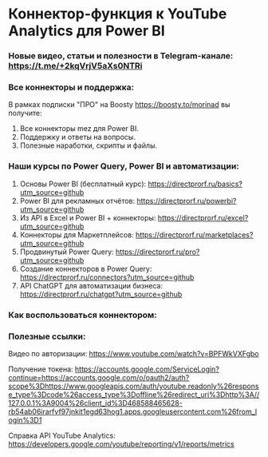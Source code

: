 # Коннектор-функция к YouTube Analytics для Power BI

### Новые видео, статьи и полезности в Telegram-канале: https://t.me/+2kqVrjV5aXs0NTRi

### Все коннекторы и поддержка:
В рамках подписки "ПРО" на Boosty https://boosty.to/morinad вы получите:
1) Все коннекторы mez для Power BI. 
2) Поддержку и ответы на вопросы.
3) Полезные наработки, скрипты и файлы.

### Наши курсы по Power Query, Power BI и автоматизации:
1) Основы Power BI (бесплатный курс): https://directprorf.ru/basics?utm_source=github
2) Power BI для рекламных отчётов: https://directprorf.ru/powerbi?utm_source=github
3) Из API в Excel и Power BI + коннекторы: https://directprorf.ru/excel?utm_source=github
4) Коннекторы для Маркетплейсов: https://directprorf.ru/marketplaces?utm_source=github
5) Продвинутый Power Query: https://directprorf.ru/pro?utm_source=github
6) Создание коннекторов в Power Query: https://directprorf.ru/connectors?utm_source=github
7) API ChatGPT для автоматизации бизнеса: https://directprorf.ru/chatgpt?utm_source=github


### Как воспользоваться коннектором:




### Полезные ссылки:
Видео по авторизации: https://www.youtube.com/watch?v=BPFWkVXFgbo

Получение токена: https://accounts.google.com/ServiceLogin?continue=https://accounts.google.com/o/oauth2/auth?scope%3Dhttps://www.googleapis.com/auth/youtube.readonly%26response_type%3Dcode%26access_type%3Doffline%26redirect_uri%3Dhttp%3A//127.0.0.1%3A9004%26client_id%3D468588465628-rb54ab06irarfvf97jnkit1egd63hog1.apps.googleusercontent.com%26from_login%3D1

Справка API YouTube Analytics: https://developers.google.com/youtube/reporting/v1/reports/metrics 



